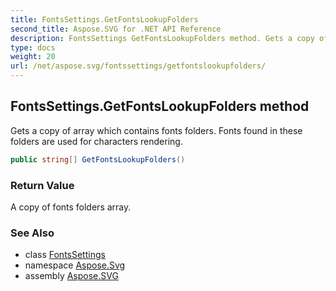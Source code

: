 ```yaml
---
title: FontsSettings.GetFontsLookupFolders
second_title: Aspose.SVG for .NET API Reference
description: FontsSettings GetFontsLookupFolders method. Gets a copy of array which contains fonts folders. Fonts found in these folders are used for characters rendering
type: docs
weight: 20
url: /net/aspose.svg/fontssettings/getfontslookupfolders/
---
```

## FontsSettings.GetFontsLookupFolders method

Gets a copy of array which contains fonts folders. Fonts found in these folders are used for characters rendering.

```csharp
public string[] GetFontsLookupFolders()
```

### Return Value

A copy of fonts folders array.

### See Also

* class [FontsSettings](../)
* namespace [Aspose.Svg](../../../aspose.svg/)
* assembly [Aspose.SVG](../../../)
